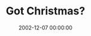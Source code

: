 ---
layout: series
series: "Got Christmas?"
permalink: "/got-christmas/"
title: "Got Christmas?"
date: 2002-12-07 00:00:00
endDate: 2002-12-29 00:00:00
description: "Delve into the key staples of the Christmas story."
src: "http://s3.amazonaws.com/crossroads-media/images/legacy/content/bigscreen.gotxmas.jpg"
---
